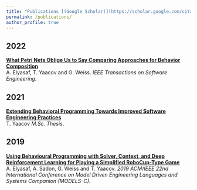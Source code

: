 ```yaml
---
title: "Publications [(Google Scholar)](https://scholar.google.com/citations?user=rZrcyk0AAAAJ&hl=en)" 
permalink: /publications/
author_profile: true
---
```


## 2022

<b>[What Petri Nets Oblige Us to Say Comparing Approaches for Behavior Composition](https://tomyaacov.github.io/publications/TSE2022)</b> <br> 
A. Elyasaf, T. Yaacov and G. Weiss.
<i>IEEE Transactions on Software Engineering</i>.



## 2021

<b>[Extending Behavioral Programming Towards Improved Software Engineering Practices](https://tomyaacov.github.io/publications/msc_thesis)</b> <br> 
T. Yaacov
<i>M.Sc. Thesis</i>.


## 2019
<b>[Using Behavioural Programming with Solver, Context, and Deep Reinforcement Learning for Playing a Simplified RoboCup-Type Game](https://tomyaacov.github.io/publications/MDETools2019)</b> <br> 
A. Elyasaf, A. Sadon, G. Weiss and T. Yaacov.
<i>2019 ACM/IEEE 22nd International Conference on Model Driven Engineering Languages and Systems Companion (MODELS-C)</i>.
